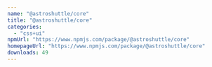 ```yaml
---
name: "@astroshuttle/core"
title: "@astroshuttle/core"
categories:
  - "css+ui"
npmUrl: "https://www.npmjs.com/package/@astroshuttle/core"
homepageUrl: "https://www.npmjs.com/package/@astroshuttle/core"
downloads: 49
---
```

